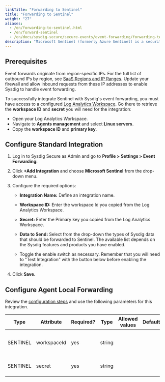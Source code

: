 ```yaml
---
linkTitle: "Forwarding to Sentinel"
title: "Forwarding to Sentinel"
weight: "27"
aliases:
  - /en/forwarding-to-sentinel.html
  - /en/forward-sentinel
  - /en/docs/sysdig-secure/secure-events/event-forwarding/forwarding-to-sentinel/
description: "Microsoft Sentinel (formerly Azure Sentinel) is a security information and event management (SIEM) and security orchestration, automation, and response (SOAR) solution built on Azure services. See Microsoft's [Sentinel documentation](https://docs.microsoft.com/en-us/azure/sentinel/) for more details."
---
```


## Prerequisites

Event forwards originate from region-specific IPs. For the full list of outbound IPs by region, see [SaaS Regions and IP Ranges](/en/docs/administration/saas-regions-and-ip-ranges/#saas-regions-and-ip-ranges).  Update your firewall and allow inbound requests from these IP addresses
to enable Sysdig to handle event forwarding.

To successfully integrate Sentinel with Sysdig's event forwarding, you must have access to a configured [Log Analytics Workspace](https://docs.microsoft.com/en-us/azure/sentinel/quickstart-onboard). Go there to retrieve the **workspace ID** and **secret** you will need for the integration:

- Open your Log Analytics Workspace.
- Navigate to **Agents management** and select **Linux servers.**
- Copy the **workspace ID** and **primary key**.

## Configure Standard Integration

1. Log in to Sysdig Secure as Admin and go to **Profile > Settings > Event Forwarding**.

2. Click **+Add Integration** and choose **Microsoft Sentinel** from the drop-down menu.

3. Configure the required options:

     - **Integration Name:** Define an integration name.

     - **Workspace ID:** Enter the workspace Id you copied from the Log Analytics Workspace.

     - **Secret:** Enter the Primary key you copied from the Log Analytics Workspace.

     - **Data to Send:** Select from the drop-down the types of Sysdig data that should be forwarded to Sentinel. The available list depends on the Sysdig features and products you have enabled.

     - Toggle the enable switch as necessary. Remember that you will need to "Test Integration" with the button below before enabling the integration.

5. Click  **Save**.

## Configure Agent Local Forwarding

Review the [configuration steps](/en/event-forwarding/#configure-agent-local-forwarding) and use the following parameters for this integration.

| **Type** | **Attribute** | **Required?** | **Type** | **Allowed values** | **Default** | **Description**            |
| -------- | ------------- | ------------- | -------- | ------------------ | ----------- | -------------------------- |
| SENTINEL | workspaceId   | yes           | string   |                    |             | Log Analytics workspace ID |
| SENTINEL | secret        | yes           | string   |                    |             | Log analytics primary key  |